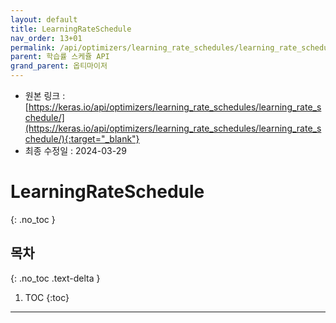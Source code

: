 ```yaml
---
layout: default
title: LearningRateSchedule
nav_order: 13+01
permalink: /api/optimizers/learning_rate_schedules/learning_rate_schedule/
parent: 학습률 스케쥴 API
grand_parent: 옵티마이저
---
```


* 원본 링크 : [https://keras.io/api/optimizers/learning_rate_schedules/learning_rate_schedule/](https://keras.io/api/optimizers/learning_rate_schedules/learning_rate_schedule/){:target="_blank"}
* 최종 수정일 : 2024-03-29

# LearningRateSchedule
{: .no_toc }

## 목차
{: .no_toc .text-delta }

1. TOC
{:toc}

---
